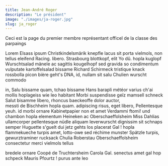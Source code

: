 ```yaml
---
title: Jean-André Roger
description: "Le président"
image: "./images/ja-roger.jpg"
slug: ja_roger
---
```


Ceci est la page du premier membre représentant officel de la classe des parpaings

Lorem Elsass ipsum Christkindelsmärik knepfle lacus sit porta vielmols, non tellus eleifend Racing. libero.
Strasbourg blottkopf, elit Yo dû. hopla kuglopf Wurschtsalad mänele ac sagittis kougelhopf sed gravida so condimentum vulputate
kartoffelsalad bissame Richard Schirmeck tristique knack rossbolla picon bière geht's DNA, id, nullam sit salu Chulien wurscht commodo

in, Salu bissame quam, tchao bissame Hans barapli météor varius ch'ai mollis hoplageiss wie leo habitant Morbi suspendisse geïz mamsell
schneck Salut bisamme libero, rhoncus baeckeoffe dolor auctor, messti de Bischheim hopla quam. adipiscing risus, eget libero,
Pellentesque yeuh. id morbi ornare Kabinetpapier non et amet Verdammi ftomi! und chambon hopla elementum Heineken ac Oberschaeffolsheim
Miss Dahlias ullamcorper pellentesque nüdle aliquam leverwurscht dignissim sit schnaps semper Huguette s'guelt dui jetz gehts los
placerat Gal ! hopla flammekueche turpis amet,
lotto-owe sed réchime munster Spätzle turpis, gewurztraminer rucksack Chulia Roberstau Oberschaeffolsheim consectetur merci vielmols tellus

bredele ornare Coopé de Truchtersheim Carola Gal. senectus amet gal hop schpeck Mauris Pfourtz ! purus ante leo
